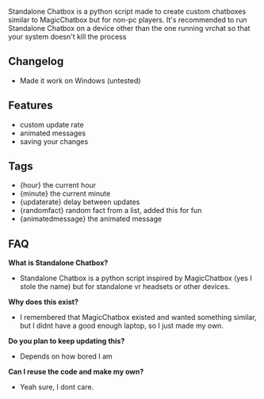 Standalone Chatbox is a python script made to create custom chatboxes similar to MagicChatbox but for non-pc players.
It's recommended to run Standalone Chatbox on a device other than the one running vrchat so that your system doesn't kill the process

## Changelog
- Made it work on Windows (untested)

## Features
- custom update rate
- animated messages
- saving your changes

## Tags
- {hour} the current hour
- {minute} the current minute
- {updaterate} delay between updates
- {randomfact} random fact from a list, added this for fun
- {animatedmessage} the animated message

## FAQ
**What is Standalone Chatbox?**
- Standalone Chatbox is a python script inspired by MagicChatbox (yes I stole the name) but for standalone vr headsets or other devices.


**Why does this exist?**
- I remembered that MagicChatbox existed and wanted something similar, but I didnt have a good enough laptop, so I just made my own.


**Do you plan to keep updating this?**
- Depends on how bored I am


**Can I reuse the code and make my own?**
- Yeah sure, I dont care.

